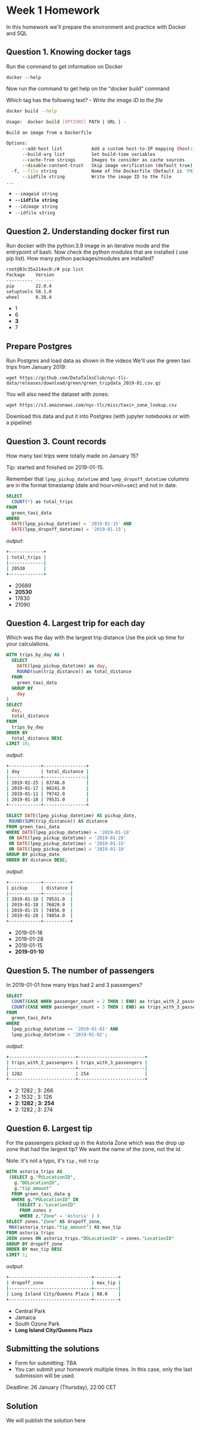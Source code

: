 # Week 1 Homework

In this homework we'll prepare the environment and practice with Docker and SQL

## Question 1. Knowing docker tags

Run the command to get information on Docker

```docker --help```

Now run the command to get help on the "docker build" command

Which tag has the following text? - *Write the image ID to the file*

```bash
docker build --help

Usage:  docker build [OPTIONS] PATH | URL | -

Build an image from a Dockerfile

Options:
      --add-host list           Add a custom host-to-IP mapping (host:ip)
      --build-arg list          Set build-time variables
      --cache-from strings      Images to consider as cache sources
      --disable-content-trust   Skip image verification (default true)
  -f, --file string             Name of the Dockerfile (Default is 'PATH/Dockerfile')
      --iidfile string          Write the image ID to the file
...
```

- `--imageid string`
- **`--iidfile string`**
- `--idimage string`
- `--idfile string`

## Question 2. Understanding docker first run

Run docker with the python:3.9 image in an iterative mode and the entrypoint of bash.
Now check the python modules that are installed ( use pip list).
How many python packages/modules are installed?

```bash
root@83c35a214ac0:/# pip list
Package    Version
---------- -------
pip        22.0.4
setuptools 58.1.0
wheel      0.38.4
```

- 1
- 6
- **3**
- 7

## Prepare Postgres

Run Postgres and load data as shown in the videos We'll use the green taxi trips from January 2019:

```wget https://github.com/DataTalksClub/nyc-tlc-data/releases/download/green/green_tripdata_2019-01.csv.gz```

You will also need the dataset with zones:

```wget https://s3.amazonaws.com/nyc-tlc/misc/taxi+_zone_lookup.csv```

Download this data and put it into Postgres (with jupyter notebooks or with a pipeline)

## Question 3. Count records

How many taxi trips were totally made on January 15?

Tip: started and finished on 2019-01-15.

Remember that `lpep_pickup_datetime` and `lpep_dropoff_datetime` columns are in the format timestamp (date and hour+min+sec) and not in date.

```sql
SELECT 
  COUNT(*) as total_trips
FROM 
  green_taxi_data
WHERE 
  DATE(lpep_pickup_datetime) = '2019-01-15' AND 
  DATE(lpep_dropoff_datetime) = '2019-01-15';
```

*output*:

```bash
+-------------+
| total_trips |
|-------------|
| 20530       |
+-------------+
```

- 20689
- **20530**
- 17630
- 21090

## Question 4. Largest trip for each day

Which was the day with the largest trip distance
Use the pick up time for your calculations.

```sql
WITH trips_by_day AS (
  SELECT 
    DATE(lpep_pickup_datetime) as day,
    ROUND(sum(trip_distance)) as total_distance
  FROM 
    green_taxi_data
  GROUP BY 
    day
)
SELECT 
  day, 
  total_distance
FROM 
  trips_by_day
ORDER BY 
  total_distance DESC
LIMIT 10;
```

*output*:

```bash
+------------+----------------+
| day        | total_distance |
|------------+----------------|
| 2019-01-25 | 83746.0        |
| 2019-01-17 | 80241.0        |
| 2019-01-11 | 79742.0        |
| 2019-01-10 | 79531.0        |
+------------+----------------+
```

```sql
SELECT DATE(lpep_pickup_datetime) AS pickup_date,
 ROUND(SUM(trip_distance)) AS distance
FROM green_taxi_data
WHERE DATE(lpep_pickup_datetime) = '2019-01-18'
 OR DATE(lpep_pickup_datetime) = '2019-01-28'
 OR DATE(lpep_pickup_datetime) = '2019-01-15'
 OR DATE(lpep_pickup_datetime) = '2019-01-10'
GROUP BY pickup_date
ORDER BY distance DESC;
```

*output*:

```bash
+------------+----------+
| pickup     | distance |
|------------+----------|
| 2019-01-10 | 79531.0  |
| 2019-01-18 | 76829.0  |
| 2019-01-15 | 74856.0  |
| 2019-01-28 | 74054.0  |
+------------+----------+
```

- 2019-01-18
- 2019-01-28
- 2019-01-15
- **2019-01-10**

## Question 5. The number of passengers

In 2019-01-01 how many trips had 2 and 3 passengers?

```sql
SELECT 
  COUNT(CASE WHEN passenger_count = 2 THEN 1 END) as trips_with_2_passengers,
  COUNT(CASE WHEN passenger_count = 3 THEN 1 END) as trips_with_3_passengers
FROM 
  green_taxi_data
WHERE 
  lpep_pickup_datetime >= '2019-01-01' AND 
  lpep_pickup_datetime < '2019-01-02';
```

*output*:

```bash
+-------------------------+-------------------------+
| trips_with_2_passengers | trips_with_3_passengers |
|-------------------------+-------------------------|
| 1282                    | 254                     |
+-------------------------+-------------------------+
```

- 2: 1282 ; 3: 266
- 2: 1532 ; 3: 126
- **2: 1282 ; 3: 254**
- 2: 1282 ; 3: 274

## Question 6. Largest tip

For the passengers picked up in the Astoria Zone which was the drop up zone that had the largest tip?
We want the name of the zone, not the id.

Note: it's not a typo, it's `tip` , not `trip`

```sql
WITH astoria_trips AS
 (SELECT g."PULocationID",
   g."DOLocationID",
   g."tip_amount"
  FROM green_taxi_data g
  WHERE g."PULocationID" IN
    (SELECT z."LocationID"
     FROM zones z
     WHERE z."Zone" = 'Astoria' ) )
SELECT zones."Zone" AS dropoff_zone,
 MAX(astoria_trips."tip_amount") AS max_tip
FROM astoria_trips
JOIN zones ON astoria_trips."DOLocationID" = zones."LocationID"
GROUP BY dropoff_zone
ORDER BY max_tip DESC
LIMIT 1;
```

*output*:

```bash
+-------------------------------+---------+
| dropoff_zone                  | max_tip |
|-------------------------------+---------|
| Long Island City/Queens Plaza | 88.0    |
+-------------------------------+---------+
```

- Central Park
- Jamaica
- South Ozone Park
- **Long Island City/Queens Plaza**

## Submitting the solutions

- Form for submitting: TBA
- You can submit your homework multiple times. In this case, only the last submission will be used.

Deadline: 26 January (Thursday), 22:00 CET

## Solution

We will publish the solution here
